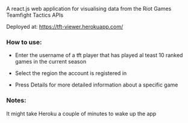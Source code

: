 A react.js web application for visualising data from the Riot Games Teamfight Tactics APIs

Deployed at: https://tft-viewer.herokuapp.com/ 

### How to use:

- Enter the username of a tft player that has played al teast 10 ranked games in the current season

- Select the region the account is registered in

- Press Details for more detailed information about a specific game

### Notes:

It might take Heroku a couple of minutes to wake up the app
